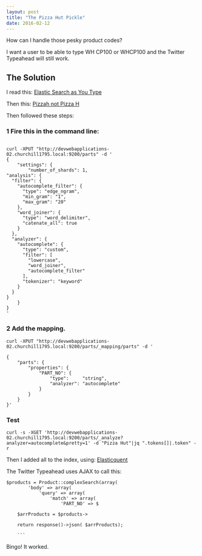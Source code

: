 ```yaml
---
layout: post
title: "The Pizza Hut Pickle"
date: 2016-02-12
---
```


How can I handle those pesky product codes?

I want a user to be able to type WH CP100 or WHCP100 and the Twitter Typeahead will still work.

## The Solution

I read this:
[Elastic Search as You Type](https://www.elastic.co/guide/en/elasticsearch/guide/current/_index_time_search_as_you_type.html)

Then this:
[Pizzah not Pizza H](https://medium.com/@davedash/writing-a-space-ignoring-autocompleter-with-elasticsearch-6c3c28e3a974#.5rmprpbaf)

Then followed these steps:

### 1 Fire this in the command line:

```

curl -XPUT "http://devwebapplications-02.churchill1795.local:9200/parts" -d '
{
    "settings": {
        "number_of_shards": 1, 
"analysis": {
  "filter": {
    "autocomplete_filter": {
      "type": "edge_ngram",
      "min_gram": "1",
      "max_gram": "20"
    },
    "word_joiner": {
      "type": "word_delimiter",
      "catenate_all": true
    }
  },
  "analyzer": {
    "autocomplete": {
      "type": "custom",
      "filter": [
        "lowercase",
        "word_joiner",
        "autocomplete_filter"
      ],
      "tokenizer": "keyword"
    }
  }
}
    }
}
'

```

### 2 Add the mapping.

```
curl -XPUT "http://devwebapplications-02.churchill1795.local:9200/parts/_mapping/parts" -d '

{
    "parts": {
        "properties": {
            "PART_NO": {
                "type":     "string",
                "analyzer": "autocomplete"
            }
        }
    }
}'

```

### Test
```
curl -s -XGET 'http://devwebapplications-02.churchill1795.local:9200/parts/_analyze?analyzer=autocomplete&pretty=1' -d "Pizza Hut"|jq ".tokens[]|.token" -r
```

Then I added all to the index, using:
[Elasticquent](https://github.com/elasticquent/Elasticquent)

The Twitter Typeahead uses AJAX to call this:


    $products = Product::complexSearch(array(
            'body' => array(
                'query' => array(
                    'match' => array(
                        'PART_NO' => $

        $arrProducts = $products->

        return response()->json( $arrProducts);
        
        ```
Bingo! It worked.
